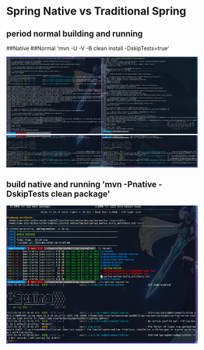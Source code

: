 # Spring Native vs Traditional Spring

## period normal building and running
##Native     ##Normal     'mvn -U -V -B clean install -DskipTests=true'

![](https://raw.githubusercontent.com/jSierraB3991/SpringShell/main/spring-native/2022-09-10_02-08.png)
![](https://raw.githubusercontent.com/jSierraB3991/SpringShell/main/spring-native/2022-09-10_02-09.png)

## build native and running     'mvn -Pnative -DskipTests clean package'
![](https://raw.githubusercontent.com/jSierraB3991/SpringShell/main/spring-native/2022-09-10_02-21-native.png)
